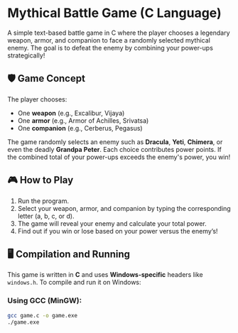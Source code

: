 # Mythical Battle Game (C Language)

A simple text-based battle game in C where the player chooses a legendary weapon, armor, and companion to face a randomly selected mythical enemy. The goal is to defeat the enemy by combining your power-ups strategically!

## 🛡️ Game Concept

The player chooses:
- One **weapon** (e.g., Excalibur, Vijaya)
- One **armor** (e.g., Armor of Achilles, Srivatsa)
- One **companion** (e.g., Cerberus, Pegasus)

The game randomly selects an enemy such as **Dracula**, **Yeti**, **Chimera**, or even the deadly **Grandpa Peter**. Each choice contributes power points. If the combined total of your power-ups exceeds the enemy's power, you win!

## 🎮 How to Play

1. Run the program.
2. Select your weapon, armor, and companion by typing the corresponding letter (a, b, c, or d).
3. The game will reveal your enemy and calculate your total power.
4. Find out if you win or lose based on your power versus the enemy’s!

## 🖥️ Compilation and Running

This game is written in **C** and uses **Windows-specific** headers like `windows.h`. To compile and run it on Windows:

### Using GCC (MinGW):

```bash
gcc game.c -o game.exe
./game.exe
